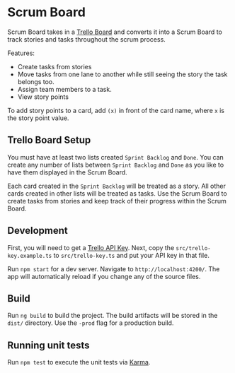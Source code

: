 # Scrum Board

Scrum Board takes in a [Trello Board](https://trello.com/) and converts it into a Scrum Board to track stories
and tasks throughout the scrum process.

Features:
  * Create tasks from stories
  * Move tasks from one lane to another while still seeing the story the task belongs too.
  * Assign team members to a task.
  * View story points

To add story points to a card, add `(x)` in front of the card name, where `x` is the story point value.

## Trello Board Setup

You must have at least two lists created `Sprint Backlog` and `Done`. You can create any number
of lists between `Sprint Backlog` and `Done` as you like to have them displayed in the Scrum Board.

Each card created in the `Sprint Backlog` will be treated as a story. All other cards created in other
lists will be treated as tasks. Use the Scrum Board to create tasks from stories and keep track of their
progress within the Scrum Board.

## Development

First, you will need to get a [Trello API Key](https://developers.trello.com). Next, copy the `src/trello-key.example.ts` to `src/trello-key.ts` and put your API key in that file.

Run `npm start` for a dev server. Navigate to `http://localhost:4200/`. The app will automatically reload if you change any of the source files.

## Build

Run `ng build` to build the project. The build artifacts will be stored in the `dist/` directory. Use the `-prod` flag for a production build.

## Running unit tests

Run `npm test` to execute the unit tests via [Karma](https://karma-runner.github.io).
